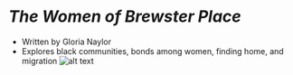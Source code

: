 # *The Women of Brewster Place*
* Written by Gloria Naylor
* Explores black communities, bonds among women, finding home, and migration
![alt text](https://github.com/aazariaz/aazariaz.github.io/blob/master/gloria%20naylor.jpg?raw=true)
